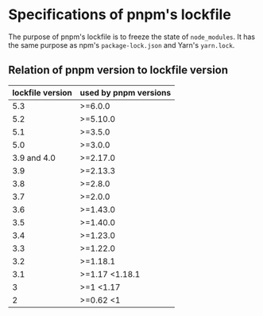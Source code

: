 # Specifications of pnpm's lockfile

The purpose of pnpm's lockfile is to freeze the state of `node_modules`. It has the same purpose as npm's `package-lock.json` and Yarn's `yarn.lock`.

## Relation of pnpm version to lockfile version

| lockfile version | used by pnpm versions |
| --   | --             |
| 5.3  | >=6.0.0       |
| 5.2  | >=5.10.0       |
| 5.1  | >=3.5.0       |
| 5.0  | >=3.0.0       |
| 3.9 and 4.0  | >=2.17.0       |
| 3.9  | >=2.13.3       |
| 3.8  | >=2.8.0       |
| 3.7  | >=2.0.0       |
| 3.6  | >=1.43.0       |
| 3.5  | >=1.40.0       |
| 3.4  | >=1.23.0       |
| 3.3  | >=1.22.0       |
| 3.2  | >=1.18.1       |
| 3.1  | >=1.17 <1.18.1 |
| 3    | >=1 <1.17      |
| 2    | >=0.62 <1      |
